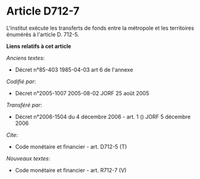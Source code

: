 # Article D712-7

L'institut exécute les transferts de fonds entre la métropole et les territoires énumérés à l'article D. 712-5.

**Liens relatifs à cet article**

_Anciens textes_:

  - Décret n°85-403 1985-04-03 art 6 de l'annexe

_Codifié par_:

  - Décret n°2005-1007 2005-08-02 JORF 25 août 2005

_Transféré par_:

  - Décret n°2006-1504 du 4 décembre 2006 - art. 1 () JORF 5 décembre 2006

_Cite_:

  - Code monétaire et financier - art. D712-5 (T)

_Nouveaux textes_:

  - Code monétaire et financier - art. R712-7 (V)
